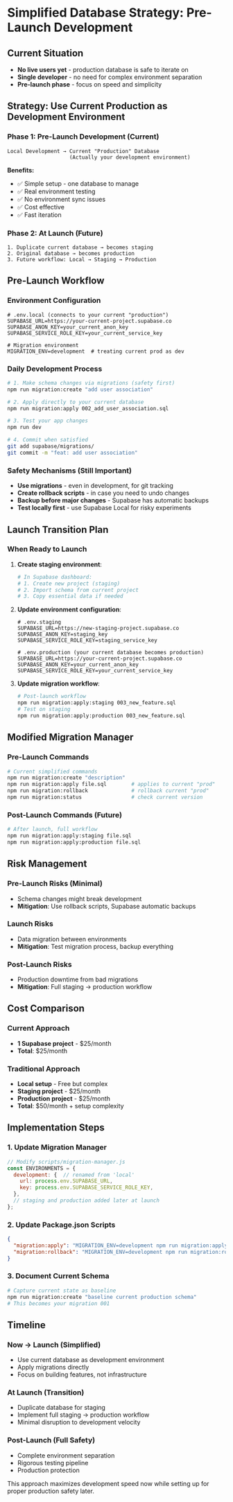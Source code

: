 # Simplified Database Strategy: Pre-Launch Development

## Current Situation
- **No live users yet** - production database is safe to iterate on
- **Single developer** - no need for complex environment separation
- **Pre-launch phase** - focus on speed and simplicity

## Strategy: Use Current Production as Development Environment

### Phase 1: Pre-Launch Development (Current)
```
Local Development → Current "Production" Database
                    (Actually your development environment)
```

**Benefits:**
- ✅ Simple setup - one database to manage
- ✅ Real environment testing
- ✅ No environment sync issues
- ✅ Cost effective
- ✅ Fast iteration

### Phase 2: At Launch (Future)
```
1. Duplicate current database → becomes staging
2. Original database → becomes production
3. Future workflow: Local → Staging → Production
```

## Pre-Launch Workflow

### Environment Configuration
```env
# .env.local (connects to your current "production")
SUPABASE_URL=https://your-current-project.supabase.co
SUPABASE_ANON_KEY=your_current_anon_key
SUPABASE_SERVICE_ROLE_KEY=your_current_service_key

# Migration environment
MIGRATION_ENV=development  # treating current prod as dev
```

### Daily Development Process
```bash
# 1. Make schema changes via migrations (safety first)
npm run migration:create "add user association"

# 2. Apply directly to your current database
npm run migration:apply 002_add_user_association.sql

# 3. Test your app changes
npm run dev

# 4. Commit when satisfied
git add supabase/migrations/
git commit -m "feat: add user association"
```

### Safety Mechanisms (Still Important)
- **Use migrations** - even in development, for git tracking
- **Create rollback scripts** - in case you need to undo changes
- **Backup before major changes** - Supabase has automatic backups
- **Test locally first** - use Supabase Local for risky experiments

## Launch Transition Plan

### When Ready to Launch
1. **Create staging environment**:
   ```bash
   # In Supabase dashboard:
   # 1. Create new project (staging)
   # 2. Import schema from current project
   # 3. Copy essential data if needed
   ```

2. **Update environment configuration**:
   ```env
   # .env.staging
   SUPABASE_URL=https://new-staging-project.supabase.co
   SUPABASE_ANON_KEY=staging_key
   SUPABASE_SERVICE_ROLE_KEY=staging_service_key
   
   # .env.production (your current database becomes production)
   SUPABASE_URL=https://your-current-project.supabase.co
   SUPABASE_ANON_KEY=your_current_anon_key
   SUPABASE_SERVICE_ROLE_KEY=your_current_service_key
   ```

3. **Update migration workflow**:
   ```bash
   # Post-launch workflow
   npm run migration:apply:staging 003_new_feature.sql
   # Test on staging
   npm run migration:apply:production 003_new_feature.sql
   ```

## Modified Migration Manager

### Pre-Launch Commands
```bash
# Current simplified commands
npm run migration:create "description"
npm run migration:apply file.sql        # applies to current "prod"
npm run migration:rollback              # rollback current "prod"
npm run migration:status                # check current version
```

### Post-Launch Commands (Future)
```bash
# After launch, full workflow
npm run migration:apply:staging file.sql
npm run migration:apply:production file.sql
```

## Risk Management

### Pre-Launch Risks (Minimal)
- Schema changes might break development
- **Mitigation**: Use rollback scripts, Supabase automatic backups

### Launch Risks
- Data migration between environments
- **Mitigation**: Test migration process, backup everything

### Post-Launch Risks
- Production downtime from bad migrations
- **Mitigation**: Full staging → production workflow

## Cost Comparison

### Current Approach
- **1 Supabase project** - $25/month
- **Total**: $25/month

### Traditional Approach
- **Local setup** - Free but complex
- **Staging project** - $25/month
- **Production project** - $25/month
- **Total**: $50/month + setup complexity

## Implementation Steps

### 1. Update Migration Manager
```javascript
// Modify scripts/migration-manager.js
const ENVIRONMENTS = {
  development: {  // renamed from 'local'
    url: process.env.SUPABASE_URL,
    key: process.env.SUPABASE_SERVICE_ROLE_KEY,
  },
  // staging and production added later at launch
};
```

### 2. Update Package.json Scripts
```json
{
  "migration:apply": "MIGRATION_ENV=development npm run migration:apply",
  "migration:rollback": "MIGRATION_ENV=development npm run migration:rollback"
}
```

### 3. Document Current Schema
```bash
# Capture current state as baseline
npm run migration:create "baseline current production schema"
# This becomes your migration 001
```

## Timeline

### Now → Launch (Simplified)
- Use current database as development environment
- Apply migrations directly
- Focus on building features, not infrastructure

### At Launch (Transition)
- Duplicate database for staging
- Implement full staging → production workflow
- Minimal disruption to development velocity

### Post-Launch (Full Safety)
- Complete environment separation
- Rigorous testing pipeline
- Production protection

This approach maximizes development speed now while setting up for proper production safety later.
